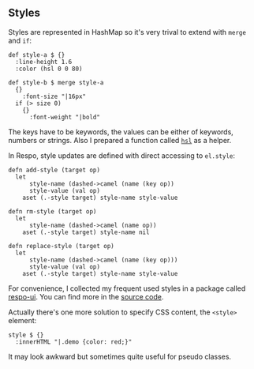 ## Styles

Styles are represented in HashMap so it's very trival to extend with `merge` and `if`:

```cirru
def style-a $ {}
  :line-height 1.6
  :color (hsl 0 0 80)

def style-b $ merge style-a
  {}
    :font-size "|16px"
  if (> size 0)
    {}
      :font-weight "|bold"
```

The keys have to be keywords, the values can be either of keywords, numbers or strings.
Also I prepared a function called [`hsl`](https://github.com/mvc-works/hsl.clj) as a helper.

In Respo, style updates are defined with direct accessing to `el.style`:

```cirru
defn add-style (target op)
  let
      style-name (dashed->camel (name (key op))
      style-value (val op)
    aset (.-style target) style-name style-value

defn rm-style (target op)
  let
      style-name (dashed->camel (name op))
    aset (.-style target) style-name nil

defn replace-style (target op)
  let
      style-name (dashed->camel (name (key op)))
      style-value (val op)
    aset (.-style target) style-name style-value
```

For convenience, I collected my frequent used styles in a package called [respo-ui](https://github.com/Respo/respo-ui).
You can find more in the [source code][styles].

[styles]: https://github.com/Respo/respo-ui/blob/master/src/respo_ui/style.cljc

Actually there's one more solution to specify CSS content, the `<style>` element:

```cirru
style $ {}
  :innerHTML "|.demo {color: red;}"
```

It may look awkward but sometimes quite useful for pseudo classes.

